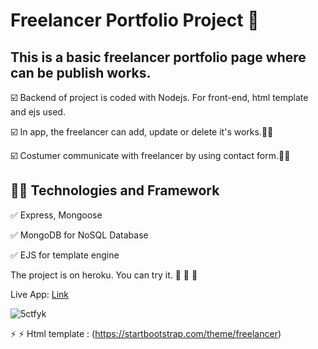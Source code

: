 # Freelancer Portfolio Project :rocket:

## This is a basic freelancer portfolio page where can be publish works.

 :ballot_box_with_check: Backend of project is coded with Nodejs. For front-end, html template and ejs used.
 
 :ballot_box_with_check: In app, the freelancer can add, update or delete it's works.:technologist: 
 
 :ballot_box_with_check: Costumer communicate with freelancer by using contact form.:email::email:
 
 ## :mag_right::mag_right: Technologies and Framework 

:white_check_mark: Express, Mongoose

:white_check_mark: MongoDB for NoSQL Database

:white_check_mark: EJS for template engine
 
 
 The project is on heroku. You can try it. :monocle_face: :monocle_face: :monocle_face:
 
 Live App: [Link](https://freelancer-page.herokuapp.com//)
 
 
 ![5ctfyk](https://user-images.githubusercontent.com/32714982/121575470-1be27900-ca30-11eb-84d3-34e46c0f2ecd.gif)

 


 :zap: :zap: Html template : (https://startbootstrap.com/theme/freelancer)
